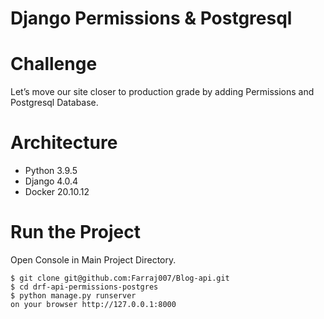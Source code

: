 # Django Permissions & Postgresql

# Challenge
Let’s move our site closer to production grade by adding Permissions and Postgresql Database.

# Architecture
- Python 3.9.5 
- Django 4.0.4
- Docker 20.10.12

# Run the Project
Open Console in Main Project Directory.

```
$ git clone git@github.com:Farraj007/Blog-api.git
$ cd drf-api-permissions-postgres
$ python manage.py runserver
on your browser http://127.0.0.1:8000
```
